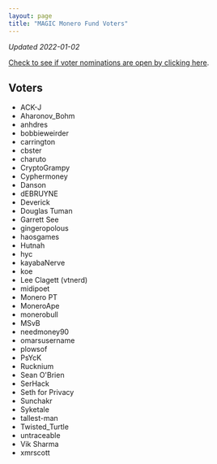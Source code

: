 ```yaml
---
layout: page
title: "MAGIC Monero Fund Voters"
---
```


*Updated 2022-01-02*

[Check to see if voter nominations are open by clicking here](https://github.com/MAGICGrants/Monero-Fund).

## Voters

* ACK-J
* Aharonov_Bohm
* anhdres
* bobbieweirder
* carrington
* cbster
* charuto
* CryptoGrampy
* Cyphermoney
* Danson
* dEBRUYNE
* Deverick
* Douglas Tuman
* Garrett See
* gingeropolous
* haosgames
* Hutnah
* hyc
* kayabaNerve
* koe
* Lee Clagett (vtnerd)
* midipoet
* Monero PT
* MoneroApe
* monerobull
* MSvB
* needmoney90
* omarsusername
* plowsof
* PsYcK
* Rucknium
* Sean O'Brien
* SerHack
* Seth for Privacy
* Sunchakr
* Syketale
* tallest-man
* Twisted_Turtle
* untraceable
* Vik Sharma
* xmrscott
